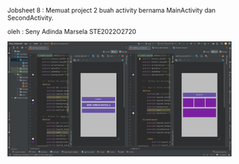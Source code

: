 Jobsheet 8 : Memuat project 2 buah activity bernama MainActivity dan SecondActivity.

oleh : Seny Adinda Marsela STE2022O2720

![](https://github.com/SenyAdinda/Seny_Jobsheet8/blob/main/Seny_Jobsheet8.png)
